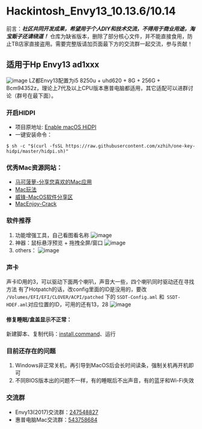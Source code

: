 # Hackintosh_Envy13_10.13.6/10.14
前言：**_社区共同开发成果，希望用于个人DIY和技术交流，不得用于商业用途，淘宝贩子还请绕道！_** 
仓库为缺省版本，删除了部分核心文件，并不能直接食用，防止TB店家直接盗用。需要完整版请加页面最下方的交流群一起交流，参与贡献！

## 适用于Hp Envy13 ad1xxx 
![image](https://github.com/ArisHub/Hackintosh_Envy13_10.13.6-10.14/blob/master/Pictures/QQ20190213-145037%402x.png)
LZ都Envy13配置为i5 8250u + uhd620 + 8G + 256G + Bcm94352z，理论上7代及以上CPU版本惠普电脑都适用，其它适配可以进群讨论（群号在最下面）。


### 开启HIDPI
* 项目原地址: [Enable macOS HiDPI](https://github.com/xzhih/one-key-hidpi)
* 一键安装命令：
```
$ sh -c "$(curl -fsSL https://raw.githubusercontent.com/xzhih/one-key-hidpi/master/hidpi.sh)"
```
### 优秀Mac资源网站：
* [马可菠萝-分享您喜欢的Mac应用](https://www.macbl.com/)
* [Mac玩法](https://www.waerfa.com/)
* [威锋-MacOS软件分享区](https://bbs.feng.com/thread-htm-fid-19.html)
* [MacEnjoy-Crack](https://www.macenjoy.co/)
### 软件推荐
1. 功能增强工具，自己看图看名称
![image](https://github.com/ArisHub/Hackintosh_Envy13_10.13.6-10.14/blob/master/Pictures/QQ20190213-145744%402x.png)
2. 神器：鼠标悬浮预览 + 拖拽全屏/窗口 
![image](https://github.com/ArisHub/Hackintosh_Envy13_10.13.6-10.14/blob/master/Pictures/QQ20190213-150642.png)
3. others：
![image](https://github.com/ArisHub/Hackintosh_Envy13_10.13.6-10.14/blob/master/Pictures/QQ20190213-150401%402x.png)

### 声卡
声卡ID用的3，可以驱动下面两个喇叭，声音大一些，四个喇叭同时驱动还在寻找方法
有了Hotpatch的话，改config里面的ID是没用的，要改 ```/Volumes/EFI/EFI/CLOVER/ACPI/patched``` 下的 ```SSDT-Config.aml``` 和```
SSDT-HDEF.aml```对应位置的ID，可用的还有13，28
![image](https://github.com/ArisHub/Hackintosh_Envy13_10.13.6/blob/master/Pictures/QQ20180919-235329@2x.png)

#### 修复睡眠/盒盖显示不正常：
新建脚本、复制代码：[install.command](https://github.com/daliansky/XiaoMi-Pro/blob/master/HIDPI%20for%20Mi%20Pro/install.command
)、运行

### 目前还存在的问题
1. Windows非正常关机，再引导到MacOS后会长时间读条，强制关机再开机即可
2. 不同BIOS版本出的问题不一样，有的睡眠后不出声音，有的蓝牙和Wi-Fi失效

### 交流群
* Envy13(2017)交流群：[247548827](https://jq.qq.com/?_wv=1027&k=5lZnwck)
* 惠普电脑Mac交流群：[543758684](https://jq.qq.com/?_wv=1027&k=5DaEwE0)
